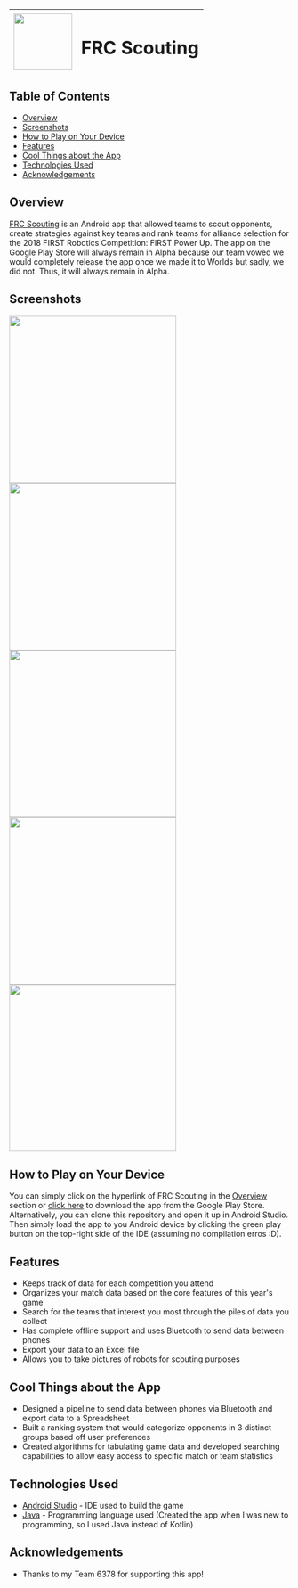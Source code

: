 | <img width="105" height="100" src="app/src/main/ic_launcher-web.png"/> |<h1>FRC Scouting</h1>| 
| :---         |     :---:      | 

## Table of Contents

- [Overview](#Overview)
- [Screenshots](#Screenshots)
- [How to Play on Your Device](#how-to-play-on-your-device)
- [Features](#Features)
- [Cool Things about the App](#cool-things-about-the-app)
- [Technologies Used](#technologies-used)
- [Acknowledgements](#acknowledgements)

## Overview

[FRC Scouting](https://play.google.com/store/apps/details?id=com.team6378.thanu.frcmanager) is an Android app that allowed teams to scout opponents, create strategies against key teams and rank teams for alliance selection for the 2018 FIRST Robotics Competition: FIRST Power Up. The app on the Google Play Store will always remain in Alpha because our team vowed we would completely release the app once we made it to Worlds but sadly, we did not. Thus, it will always remain in Alpha.

## Screenshots

<img width = 300 src="Screenshots/1_1.png"/> <img width = 300 src="Screenshots/2_1.png"/>
<img width = 300 src="Screenshots/3_1.png"/> <img width = 300 src="Screenshots/4_1.png"/>
<img width = 300 src="Screenshots/5_1.png"/>

## How to Play on Your Device

You can simply click on the hyperlink of FRC Scouting in the [Overview](#Overview) section or [click here](https://play.google.com/store/apps/details?id=com.team6378.thanu.frcmanager) to download the app from the Google Play Store. Alternatively, you can clone this repository and open it up in Android Studio. Then simply load the app to you Android device by clicking the green play button on the top-right side of the IDE (assuming no compilation erros :D).

## Features

- Keeps track of data for each competition you attend
- Organizes your match data based on the core features of this year's game
- Search for the teams that interest you most through the piles of data you collect
- Has complete offline support and uses Bluetooth to send data between phones
- Export your data to an Excel file
- Allows you to take pictures of robots for scouting purposes

## Cool Things about the App
- Designed a pipeline to send data between phones via Bluetooth and export data to a Spreadsheet
- Built a ranking system that would categorize opponents in 3 distinct groups based off user preferences
- Created algorithms for tabulating game data and developed searching capabilities to allow easy access
to specific match or team statistics

## Technologies Used

- [Android Studio](https://developer.android.com/studio) - IDE used to build the game
- [Java](https://www.java.com/en/download/) - Programming language used (Created the app when I was new to programming, so I used Java instead of Kotlin)

## Acknowledgements

- Thanks to my Team 6378 for supporting this app!
